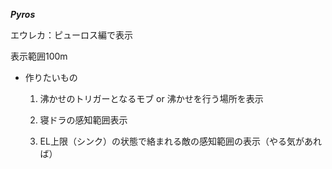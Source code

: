 ***Pyros***

  エウレカ：ピューロス編で表示

  表示範囲100m

* 作りたいもの

  1. 沸かせのトリガーとなるモブ or 沸かせを行う場所を表示

  1. 寝ドラの感知範囲表示

  1. EL上限（シンク）の状態で絡まれる敵の感知範囲の表示（やる気があれば）

